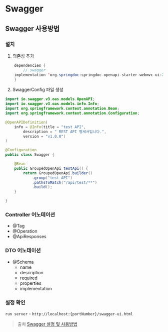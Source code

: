 # Swagger

## Swagger 사용방법

### 설치

1. 의존성 추가
```Java
    dependencies {
        // swagger
    implementation 'org.springdoc:springdoc-openapi-starter-webmvc-ui:2.5.0'
    }
```

2. SwaggerConfig 파일 생성
```Java
import io.swagger.v3.oas.models.OpenAPI;
import io.swagger.v3.oas.models.info.Info;
import org.springframework.context.annotation.Bean;
import org.springframework.context.annotation.Configuration;

@OpenAPIDefinition(
	info = @Info(title = "test API",
		description = " REST API 명세서입니다.",
		version = "v1.0.0")
)

@Configuration
public class Swagger {

	@Bean
	public GroupedOpenApi testApi() {
		return GroupedOpenApi.builder()
			.group("test API")
			.pathsToMatch("/api/test/**")
			.build();
	}

}
```

### Controller 어노테이션
- @Tag
- @Operation
- @ApiResponses

### DTO 어노테이션

- @Schema
    - name
    - description
    - required
    - properties
    - implementation

### 설정 확인
`run server` - `http://localhost:{portNumber}/swagger-ui.html`





> 출처
[Swagger 설정 및 사용방법](https://velog.io/@wjd15sheep/Swagger-%EC%84%A4%EC%A0%95-%EB%B0%8F-%EC%82%AC%EC%9A%A9%EB%B0%A9%EB%B2%95)